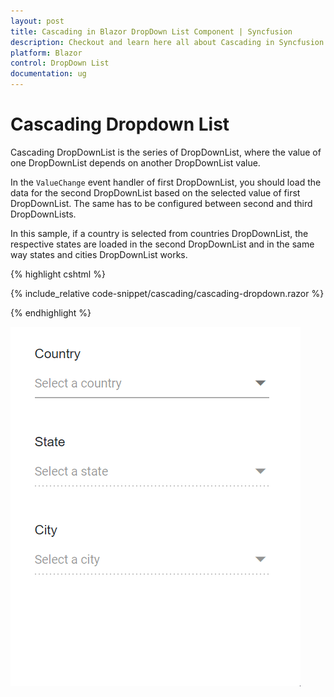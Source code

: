 ```yaml
---
layout: post
title: Cascading in Blazor DropDown List Component | Syncfusion
description: Checkout and learn here all about Cascading in Syncfusion Blazor DropDown List component and much more.
platform: Blazor
control: DropDown List
documentation: ug
---
```


# Cascading Dropdown List

Cascading DropDownList is the series of DropDownList, where the value of one DropDownList depends on another DropDownList value. 

In the `ValueChange` event handler of first DropDownList, you should load the data for the second DropDownList based on the selected value of first DropDownList. The same has to be configured between second and third DropDownLists.

In this sample, if a country is selected from countries DropDownList, the respective states are loaded in the second DropDownList and in the same way states and cities DropDownList works.

{% highlight cshtml %}

{% include_relative code-snippet/cascading/cascading-dropdown.razor %}

{% endhighlight %}

![Blazor DropdownList with cascading](./images/cascading/blazor_dropdown_cascading.gif)